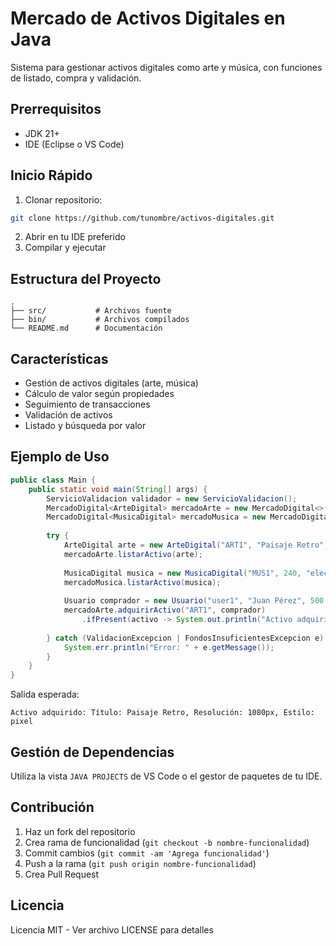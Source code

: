 # Mercado de Activos Digitales en Java

Sistema para gestionar activos digitales como arte y música, con funciones de listado, compra y validación.

## Prerrequisitos

- JDK 21+
- IDE (Eclipse o VS Code)

## Inicio Rápido

1. Clonar repositorio:
```bash
git clone https://github.com/tunombre/activos-digitales.git
```

2. Abrir en tu IDE preferido
3. Compilar y ejecutar

## Estructura del Proyecto

```
.
├── src/           # Archivos fuente
├── bin/           # Archivos compilados
└── README.md      # Documentación
```

## Características

- Gestión de activos digitales (arte, música)
- Cálculo de valor según propiedades
- Seguimiento de transacciones
- Validación de activos
- Listado y búsqueda por valor

## Ejemplo de Uso

```java
public class Main {
    public static void main(String[] args) {
        ServicioValidacion validador = new ServicioValidacion();
        MercadoDigital<ArteDigital> mercadoArte = new MercadoDigital<>(validador);
        MercadoDigital<MusicaDigital> mercadoMusica = new MercadoDigital<>(validador);
        
        try {
            ArteDigital arte = new ArteDigital("ART1", "Paisaje Retro", 1080, "pixel", 100.0);
            mercadoArte.listarActivo(arte);
            
            MusicaDigital musica = new MusicaDigital("MUS1", 240, "electrónica", true, 50.0);
            mercadoMusica.listarActivo(musica);
            
            Usuario comprador = new Usuario("user1", "Juan Pérez", 500.0);
            mercadoArte.adquirirActivo("ART1", comprador)
                .ifPresent(activo -> System.out.println("Activo adquirido: " + activo.obtenerMetadatos()));
                
        } catch (ValidacionExcepcion | FondosInsuficientesExcepcion e) {
            System.err.println("Error: " + e.getMessage());
        }
    }
}
```

Salida esperada:
```
Activo adquirido: Título: Paisaje Retro, Resolución: 1080px, Estilo: pixel
```

## Gestión de Dependencias

Utiliza la vista `JAVA PROJECTS` de VS Code o el gestor de paquetes de tu IDE.

## Contribución

1. Haz un fork del repositorio
2. Crea rama de funcionalidad (`git checkout -b nombre-funcionalidad`)
3. Commit cambios (`git commit -am 'Agrega funcionalidad'`)
4. Push a la rama (`git push origin nombre-funcionalidad`)
5. Crea Pull Request

## Licencia

Licencia MIT - Ver archivo LICENSE para detalles
